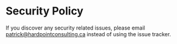# Security Policy

If you discover any security related issues, please email patrick@hardpointconsulting.ca instead of using the issue tracker.
